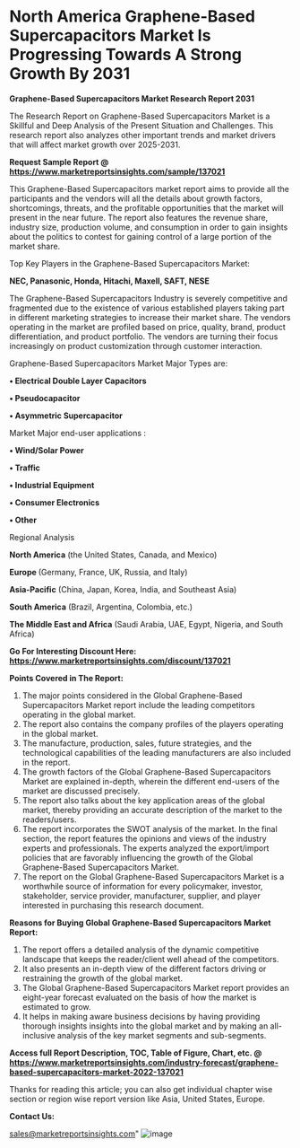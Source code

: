 # North America Graphene-Based Supercapacitors Market Is Progressing Towards A Strong Growth By 2031

<strong>Graphene-Based Supercapacitors Market Research Report 2031</strong>

The Research Report on Graphene-Based Supercapacitors Market is a Skillful and Deep Analysis of the Present Situation and Challenges. This research report also analyzes other important trends and market drivers that will affect market growth over 2025-2031.

<strong>Request Sample Report @ <a href=https://www.marketreportsinsights.com/sample/137021>https://www.marketreportsinsights.com/sample/137021</a></strong>

This Graphene-Based Supercapacitors market report aims to provide all the participants and the vendors will all the details about growth factors, shortcomings, threats, and the profitable opportunities that the market will present in the near future. The report also features the revenue share, industry size, production volume, and consumption in order to gain insights about the politics to contest for gaining control of a large portion of the market share.

Top Key Players in the Graphene-Based Supercapacitors Market:

<strong>NEC, Panasonic, Honda, Hitachi, Maxell, SAFT, NESE</strong>

The Graphene-Based Supercapacitors Industry is severely competitive and fragmented due to the existence of various established players taking part in different marketing strategies to increase their market share. The vendors operating in the market are profiled based on price, quality, brand, product differentiation, and product portfolio. The vendors are turning their focus increasingly on product customization through customer interaction.

Graphene-Based Supercapacitors Market Major Types are:

<strong>• Electrical Double Layer Capacitors

• Pseudocapacitor

• Asymmetric Supercapacitor</strong>

Market Major end-user applications :

<strong>• Wind/Solar Power

• Traffic

• Industrial Equipment

• Consumer Electronics

• Other</strong>

Regional Analysis

</u><strong><b>North America</b></strong> (the United States, Canada, and Mexico)

<strong><b>Europe </b></strong>(Germany, France, UK, Russia, and Italy)

<strong><b>Asia-Pacific</b></strong> (China, Japan, Korea, India, and Southeast Asia)

<strong><b>South America</b></strong> (Brazil, Argentina, Colombia, etc.)

<strong><b>The Middle East and Africa</b></strong> (Saudi Arabia, UAE, Egypt, Nigeria, and South Africa)

<strong>Go For Interesting Discount Here: <a href=https://www.marketreportsinsights.com/discount/137021>https://www.marketreportsinsights.com/discount/137021</a></strong>

<strong>Points Covered in The Report:</strong>
<ol>
  <li>The major points considered in the Global Graphene-Based Supercapacitors Market report include the leading competitors operating in the global market.</li>
  <li>The report also contains the company profiles of the players operating in the global market.</li>
  <li>The manufacture, production, sales, future strategies, and the technological capabilities of the leading manufacturers are also included in the report.</li>
  <li>The growth factors of the Global Graphene-Based Supercapacitors Market are explained in-depth, wherein the different end-users of the market are discussed precisely.</li>
  <li>The report also talks about the key application areas of the global market, thereby providing an accurate description of the market to the readers/users.</li>
  <li>The report incorporates the SWOT analysis of the market. In the final section, the report features the opinions and views of the industry experts and professionals. The experts analyzed the export/import policies that are favorably influencing the growth of the Global Graphene-Based Supercapacitors Market.</li>
  <li>The report on the Global Graphene-Based Supercapacitors Market is a worthwhile source of information for every policymaker, investor, stakeholder, service provider, manufacturer, supplier, and player interested in purchasing this research document.</li>
</ol>
<strong>Reasons for Buying Global Graphene-Based Supercapacitors Market Report:</strong>

<ol>
  <li>The report offers a detailed analysis of the dynamic competitive landscape that keeps the reader/client well ahead of the competitors.</li>
  <li>It also presents an in-depth view of the different factors driving or restraining the growth of the global market.</li>
  <li>The Global Graphene-Based Supercapacitors Market report provides an eight-year forecast evaluated on the basis of how the market is estimated to grow.</li>
  <li>It helps in making aware business decisions by having providing thorough insights insights into the global market and by making an all-inclusive analysis of the key market segments and sub-segments.</li>
</ol>
<strong>Access full Report Description, TOC, Table of Figure, Chart, etc. @ <a href=https://www.marketreportsinsights.com/industry-forecast/graphene-based-supercapacitors-market-2022-137021>https://www.marketreportsinsights.com/industry-forecast/graphene-based-supercapacitors-market-2022-137021</a></strong>


Thanks for reading this article; you can also get individual chapter wise section or region wise report version like Asia, United States, Europe.

<strong>Contact Us:</strong>

sales@marketreportsinsights.com"
![image](https://github.com/user-attachments/assets/3aac7cc8-2a24-4c34-ba5e-fac291a290db)
